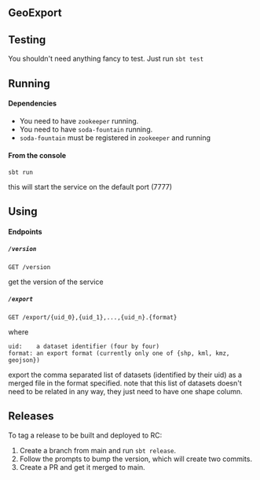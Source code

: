 GeoExport
----

## Testing
You shouldn't need anything fancy to test. Just run `sbt test`

## Running

#### Dependencies
* You need to have `zookeeper` running.
* You need to have `soda-fountain` running.
* `soda-fountain` must be registered in `zookeeper` and running

#### From the console
`sbt run`

this will start the service on the default port (7777)

## Using

#### Endpoints

##### `/version`
```
GET /version
```

get the version of the service


##### `/export`
```
GET /export/{uid_0},{uid_1},...,{uid_n}.{format}
```
where
```
uid:    a dataset identifier (four by four)
format: an export format (currently only one of {shp, kml, kmz, geojson})
```

export the comma separated list of datasets (identified by their uid)
as a merged file in the format specified. note that this list of datasets
doesn't need to be related in any way, they just need to have one shape column.

## Releases

To tag a release to be built and deployed to RC:

1. Create a branch from main and run `sbt release`.
1. Follow the prompts to bump the version, which will create two commits.
1. Create a PR and get it merged to main.
